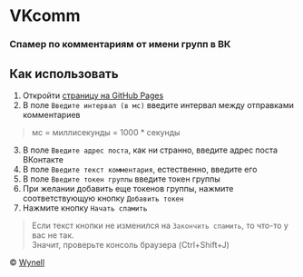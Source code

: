 [io-page]: https://petrivah.github.io/vkcomm/ "Страница на GitHub Pages"
[Wynell]: https://vk.com/p3trukh1n

VKcomm
======
### Спамер по комментариям от имени групп в ВК

Как использовать
----------------
1. Откройти [страницу на GitHub Pages][io-page]
2. В поле `Введите интервал (в мс)` введите интервал между отправками комментариев
> мс = миллисекунды = 1000 * секунды
3. В поле `Введите адрес поста`, как ни странно, введите адрес поста ВКонтакте
4. В поле `Введите текст комментария`, естественно, введите его
5. В поле `Введите токен группы` введите токен группы
6. При желании добавить еще токенов группы, нажмите соответствующую кнопку `Добавить токен`
7. Нажмите кнопку `Начать спамить`
> Если текст кнопки не изменился на `Закончить спамить`, то что-то у вас не так.\
> Значит, проверьте консоль браузера (Ctrl+Shift+J)

© [Wynell]
